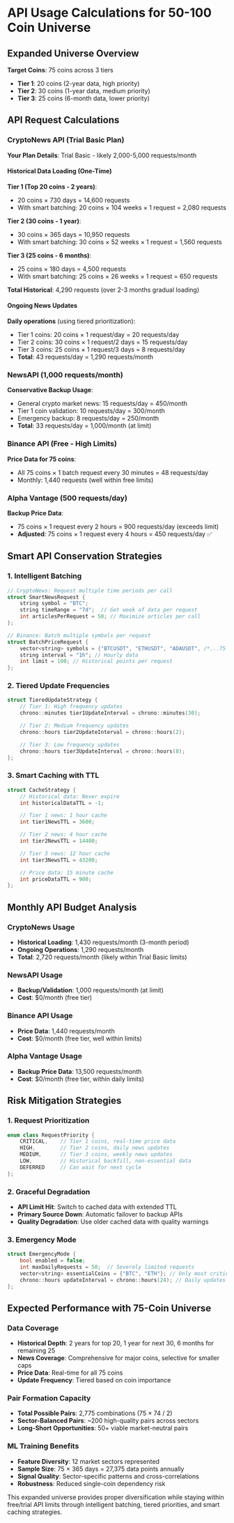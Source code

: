 # API Usage Calculations for 50-100 Coin Universe

## Expanded Universe Overview

**Target Coins**: 75 coins across 3 tiers
- **Tier 1**: 20 coins (2-year data, high priority)
- **Tier 2**: 30 coins (1-year data, medium priority)
- **Tier 3**: 25 coins (6-month data, lower priority)

## API Request Calculations

### CryptoNews API (Trial Basic Plan)
**Your Plan Details**: Trial Basic - likely 2,000-5,000 requests/month

#### Historical Data Loading (One-Time)
**Tier 1 (Top 20 coins - 2 years)**:
- 20 coins × 730 days = 14,600 requests
- With smart batching: 20 coins × 104 weeks × 1 request = 2,080 requests

**Tier 2 (30 coins - 1 year)**:
- 30 coins × 365 days = 10,950 requests
- With smart batching: 30 coins × 52 weeks × 1 request = 1,560 requests

**Tier 3 (25 coins - 6 months)**:
- 25 coins × 180 days = 4,500 requests
- With smart batching: 25 coins × 26 weeks × 1 request = 650 requests

**Total Historical**: 4,290 requests (over 2-3 months gradual loading)

#### Ongoing News Updates
**Daily operations** (using tiered prioritization):
- Tier 1 coins: 20 coins × 1 request/day = 20 requests/day
- Tier 2 coins: 30 coins × 1 request/2 days = 15 requests/day
- Tier 3 coins: 25 coins × 1 request/3 days = 8 requests/day
- **Total**: 43 requests/day = 1,290 requests/month

### NewsAPI (1,000 requests/month)
**Conservative Backup Usage**:
- General crypto market news: 15 requests/day = 450/month
- Tier 1 coin validation: 10 requests/day = 300/month
- Emergency backup: 8 requests/day = 250/month
- **Total**: 33 requests/day = 1,000/month (at limit)

### Binance API (Free - High Limits)
**Price Data for 75 coins**:
- All 75 coins × 1 batch request every 30 minutes = 48 requests/day
- Monthly: 1,440 requests (well within free limits)

### Alpha Vantage (500 requests/day)
**Backup Price Data**:
- 75 coins × 1 request every 2 hours = 900 requests/day (exceeds limit)
- **Adjusted**: 75 coins × 1 request every 4 hours = 450 requests/day ✅

## Smart API Conservation Strategies

### 1. Intelligent Batching
```cpp
// CryptoNews: Request multiple time periods per call
struct SmartNewsRequest {
    string symbol = "BTC";
    string timeRange = "7d";  // Get week of data per request
    int articlesPerRequest = 50; // Maximize articles per call
};

// Binance: Batch multiple symbols per request
struct BatchPriceRequest {
    vector<string> symbols = {"BTCUSDT", "ETHUSDT", "ADAUSDT", /*...75 symbols*/};
    string interval = "1h"; // Hourly data
    int limit = 100; // Historical points per request
};
```

### 2. Tiered Update Frequencies
```cpp
struct TieredUpdateStrategy {
    // Tier 1: High frequency updates
    chrono::minutes tier1UpdateInterval = chrono::minutes(30);

    // Tier 2: Medium frequency updates
    chrono::hours tier2UpdateInterval = chrono::hours(2);

    // Tier 3: Low frequency updates
    chrono::hours tier3UpdateInterval = chrono::hours(8);
};
```

### 3. Smart Caching with TTL
```cpp
struct CacheStrategy {
    // Historical data: Never expire
    int historicalDataTTL = -1;

    // Tier 1 news: 1 hour cache
    int tier1NewsTTL = 3600;

    // Tier 2 news: 4 hour cache
    int tier2NewsTTL = 14400;

    // Tier 3 news: 12 hour cache
    int tier3NewsTTL = 43200;

    // Price data: 15 minute cache
    int priceDataTTL = 900;
};
```

## Monthly API Budget Analysis

### CryptoNews Usage
- **Historical Loading**: 1,430 requests/month (3-month period)
- **Ongoing Operations**: 1,290 requests/month
- **Total**: 2,720 requests/month (likely within Trial Basic limits)

### NewsAPI Usage
- **Backup/Validation**: 1,000 requests/month (at limit)
- **Cost**: $0/month (free tier)

### Binance API Usage
- **Price Data**: 1,440 requests/month
- **Cost**: $0/month (free tier, well within limits)

### Alpha Vantage Usage
- **Backup Price Data**: 13,500 requests/month
- **Cost**: $0/month (free tier, within daily limits)

## Risk Mitigation Strategies

### 1. Request Prioritization
```cpp
enum class RequestPriority {
    CRITICAL,    // Tier 1 coins, real-time price data
    HIGH,        // Tier 2 coins, daily news updates
    MEDIUM,      // Tier 3 coins, weekly news updates
    LOW,         // Historical backfill, non-essential data
    DEFERRED     // Can wait for next cycle
};
```

### 2. Graceful Degradation
- **API Limit Hit**: Switch to cached data with extended TTL
- **Primary Source Down**: Automatic failover to backup APIs
- **Quality Degradation**: Use older cached data with quality warnings

### 3. Emergency Mode
```cpp
struct EmergencyMode {
    bool enabled = false;
    int maxDailyRequests = 50;  // Severely limited requests
    vector<string> essentialCoins = {"BTC", "ETH"}; // Only most critical
    chrono::hours updateInterval = chrono::hours(24); // Daily updates only
};
```

## Expected Performance with 75-Coin Universe

### Data Coverage
- **Historical Depth**: 2 years for top 20, 1 year for next 30, 6 months for remaining 25
- **News Coverage**: Comprehensive for major coins, selective for smaller caps
- **Price Data**: Real-time for all 75 coins
- **Update Frequency**: Tiered based on coin importance

### Pair Formation Capacity
- **Total Possible Pairs**: 2,775 combinations (75 × 74 / 2)
- **Sector-Balanced Pairs**: ~200 high-quality pairs across sectors
- **Long-Short Opportunities**: 50+ viable market-neutral pairs

### ML Training Benefits
- **Feature Diversity**: 12 market sectors represented
- **Sample Size**: 75 × 365 days = 27,375 data points annually
- **Signal Quality**: Sector-specific patterns and cross-correlations
- **Robustness**: Reduced single-coin dependency risk

This expanded universe provides proper diversification while staying within free/trial API limits through intelligent batching, tiered priorities, and smart caching strategies.